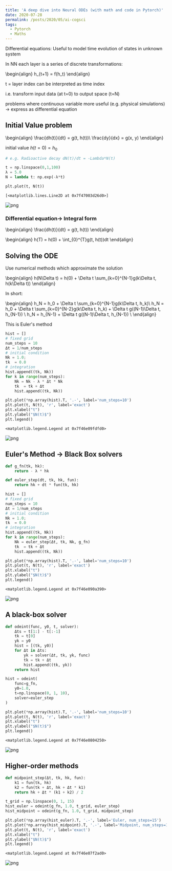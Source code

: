 ```yaml
---
title: 'A deep dive into Neural ODEs (with math and code in Pytorch)'
date: 2020-07-28
permalink: /posts/2020/05/ai-cogsci
tags:
  - Pytorch
  - Maths
---
```


Differential equations: Useful to model time evolution of states in unknown system

In NN each layer is a series of discrete transformations:

\begin{align}
h_{t+1} = f(h_t)
\end{align} 

t = layer index can be interpreted as time index

i.e. transform input data (at t=0) to output space (t=N)

problems where continuous variable more useful (e.g. physical simulations) -> express as differential equation

## Initial Value problem

\begin{align}
\frac{dh(t)}{dt} = g(t, h(t))\\
\frac{dy}{dx} = g(x, y)
\end{align}

initial value $h(t=0) = h_0$


```python
# e.g. Radioactive decay dN(t)/dt = -Lambda*N(t)

t = np.linspace(0,1,100)
λ = 5.0
N = lambda t: np.exp(-λ*t)

plt.plot(t, N(t))
```




    [<matplotlib.lines.Line2D at 0x7f47003d26d0>]




![png](output_5_1.png)


### Differential equation-> Integral form

\begin{align}
\frac{dh(t)}{dt} = g(t, h(t))
\end{align}

\begin{align}
h(T) = h(0) + \int_{0}^{T}g(t, h(t))dt
\end{align}

## Solving the ODE

Use numerical methods which approximate the solution

\begin{align}
h(N\Delta t) = h(0) + \Delta t \sum_{k=0}^{N-1}g(k\Delta t, h(k\Delta t))
\end{align}

In short: 

\begin{align}
h_N = h_0 + \Delta t \sum_{k=0}^{N-1}g(k\Delta t, h_k)\\
h_N = h_0 + \Delta t \sum_{k=0}^{N-2}g(k\Delta t, h_k)  + \Delta t g((N-1)\Delta t, h_{N-1}) \\
h_N = h_{N-1}  + \Delta t g((N-1)\Delta t, h_{N-1}) \\
\end{align}


This is Euler's method


```python
hist = []
# fixed grid
num_steps = 10
Δt = 1/num_steps
# initial condition
Nk = 1.0;
tk  = 0.0
# integration
hist.append((tk, Nk))
for k in range(num_steps):
    Nk = Nk - λ * Δt * Nk
    tk  = tk + Δt
    hist.append((tk, Nk))
```


```python
plt.plot(*np.array(hist).T, '.-', label='num_steps=10')
plt.plot(t, N(t), 'r', label='exact')
plt.xlabel("t")
plt.ylabel("$N(t)$")
plt.legend()
```




    <matplotlib.legend.Legend at 0x7f46e09fdfd0>




![png](output_11_1.png)


## Euler's Method -> Black Box solvers


```python
def g_fn(tk, hk):
    return - λ * hk

def euler_step(dt, tk, hk, fun):
    return hk + dt * fun(tk, hk)
```


```python
hist = []
# fixed grid
num_steps = 10
Δt = 1/num_steps
# initial condition
Nk = 1.0;
tk  = 0.0
# integration
hist.append((tk, Nk))
for k in range(num_steps):
    Nk = euler_step(Δt, tk, Nk, g_fn)
    tk  = tk + Δt
    hist.append((tk, Nk))
```


```python
plt.plot(*np.array(hist).T, '.-', label='num_steps=10')
plt.plot(t, N(t), 'r', label='exact')
plt.xlabel("t")
plt.ylabel("$N(t)$")
plt.legend()
```




    <matplotlib.legend.Legend at 0x7f46e090a390>




![png](output_15_1.png)


## A black-box solver


```python
def odeint(func, y0, t, solver):
    Δts = t[1:] - t[:-1]
    tk = t[0]
    yk = y0
    hist = [(tk, y0)]
    for Δt in Δts:
        yk = solver(Δt, tk, yk, func)
        tk = tk + Δt
        hist.append((tk, yk))
    return hist
```


```python
hist = odeint(
    func=g_fn, 
    y0=1.0, 
    t=np.linspace(0, 1, 10), 
    solver=euler_step
)
```


```python
plt.plot(*np.array(hist).T, '.-', label='num_steps=10')
plt.plot(t, N(t), 'r', label='exact')
plt.xlabel("t")
plt.ylabel("$N(t)$")
plt.legend()
```




    <matplotlib.legend.Legend at 0x7f46e0804250>




![png](output_19_1.png)


## Higher-order methods


```python
def midpoint_step(Δt, tk, hk, fun):
    k1 = fun(tk, hk)
    k2 = fun(tk + Δt, hk + Δt * k1)
    return hk + Δt * (k1 + k2) / 2
```


```python
t_grid = np.linspace(0, 1, 15)
hist_euler = odeint(g_fn, 1.0, t_grid, euler_step)
hist_midpoint = odeint(g_fn, 1.0, t_grid, midpoint_step)
```


```python
plt.plot(*np.array(hist_euler).T, '.-', label='Euler, num_steps=15')
plt.plot(*np.array(hist_midpoint).T, '.-', label='Midpoint, num_steps=15')
plt.plot(t, N(t), 'r', label='exact')
plt.xlabel("t")
plt.ylabel("$N(t)$")
plt.legend()
```




    <matplotlib.legend.Legend at 0x7f46e07f2ad0>




![png](output_23_1.png)



```python

```
